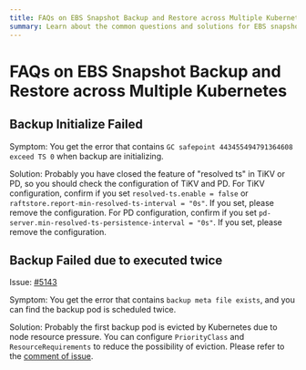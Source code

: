 ```yaml
---
title: FAQs on EBS Snapshot Backup and Restore across Multiple Kubernetes
summary: Learn about the common questions and solutions for EBS snapshot backup and restore across multiple Kubernetes.
---
```


# FAQs on EBS Snapshot Backup and Restore across Multiple Kubernetes

## Backup Initialize Failed 

Symptom: You get the error that contains `GC safepoint 443455494791364608 exceed TS 0` when backup are initializing.

Solution: Probably you have closed the feature of "resolved ts" in TiKV or PD, so you should check the configuration of TiKV and PD.
For TiKV configuration, confirm if you set `resolved-ts.enable = false` or `raftstore.report-min-resolved-ts-interval = "0s"`. If you set, please remove the configuration.
For PD configuration, confirm if you set `pd-server.min-resolved-ts-persistence-interval = "0s"`. If you set, please remove the configuration.

## Backup Failed due to executed twice

Issue: [#5143](https://github.com/pingcap/tidb-operator/issues/5143)

Symptom: You get the error that contains `backup meta file exists`, and you can find the backup pod is scheduled twice.

Solution: Probably the first backup pod is evicted by Kubernetes due to node resource pressure. You can configure `PriorityClass` and `ResourceRequirements` to reduce the possibility of eviction. Please refer to the [comment of issue](https://github.com/pingcap/tidb-operator/issues/5143#issuecomment-1654916830).

